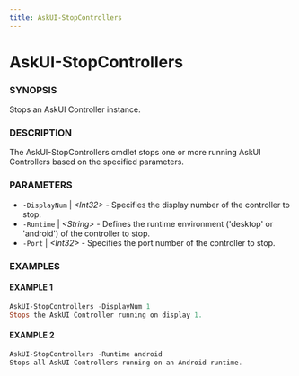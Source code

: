 ```yaml
---
title: AskUI-StopControllers
---
```


# AskUI-StopControllers

### SYNOPSIS

Stops an AskUI Controller instance.

### DESCRIPTION

The AskUI-StopControllers cmdlet stops one or more running AskUI Controllers based on the specified parameters.

### PARAMETERS

- `-DisplayNum` | _&lt;Int32&gt;_ - Specifies the display number of the controller to stop. 
- `-Runtime` | _&lt;String&gt;_ - Defines the runtime environment ('desktop' or 'android') of the controller to stop. 
- `-Port` | _&lt;Int32&gt;_ - Specifies the port number of the controller to stop.

### EXAMPLES

#### EXAMPLE 1

```powershell
AskUI-StopControllers -DisplayNum 1
Stops the AskUI Controller running on display 1.
```
 
#### EXAMPLE 2

```powershell
AskUI-StopControllers -Runtime android
Stops all AskUI Controllers running on an Android runtime.
```

